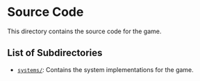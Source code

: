 # Source Code

This directory contains the source code for the game.

## List of Subdirectories

- [`systems/`](systems/): Contains the system implementations for the game.